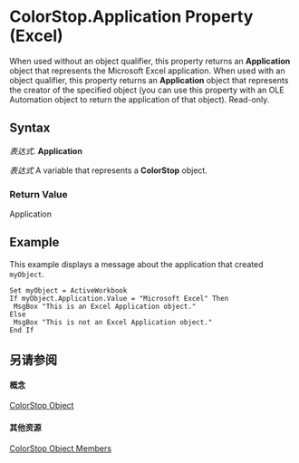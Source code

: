 
# ColorStop.Application Property (Excel)

When used without an object qualifier, this property returns an  **Application** object that represents the Microsoft Excel application. When used with an object qualifier, this property returns an **Application** object that represents the creator of the specified object (you can use this property with an OLE Automation object to return the application of that object). Read-only.


## Syntax

 _表达式_. **Application**

 _表达式_ A variable that represents a **ColorStop** object.


### Return Value

Application


## Example

This example displays a message about the application that created  `myObject`.


```
Set myObject = ActiveWorkbook 
If myObject.Application.Value = "Microsoft Excel" Then 
 MsgBox "This is an Excel Application object." 
Else 
 MsgBox "This is not an Excel Application object." 
End If 

```


## 另请参阅


#### 概念


[ColorStop Object](43c4d024-8213-5f93-dfa9-229f37e09d9a.md)
#### 其他资源


[ColorStop Object Members](http://msdn.microsoft.com/library/b2ce7445-3ac9-b5c9-95b1-05536b107841%28Office.15%29.aspx)